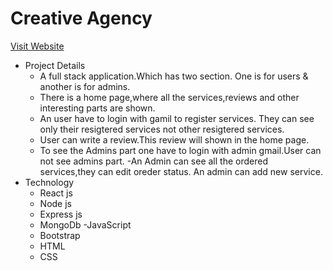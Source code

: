 # Creative Agency
[Visit Website](https://godfathers-creative-agency.web.app "Agency")
- Project Details
   - A full stack application.Which has two section. One is for users & another is for admins.
   - There is a home page,where all the services,reviews and other interesting parts are shown.
   - An user have to login with gamil to register services. They can see only their resigtered services not other resigtered services.
   - User can write a review.This review will shown in the home page.
   - To see the Admins part one have to login with admin gmail.User can not see admins part.
   -An Admin can see all the ordered services,they can edit oreder status. An admin can add new service.
- Technology 
   - React js
   - Node js
   - Express js
   - MongoDb
   -JavaScript
   - Bootstrap
   - HTML
   - CSS